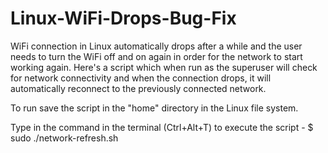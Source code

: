# Linux-WiFi-Drops-Bug-Fix
WiFi connection in Linux automatically drops after a while and the user needs to turn the WiFi off and on again in order for the network to start working again. Here's a script which when run as the superuser will check for network connectivity and when the connection drops, it will automatically reconnect to the previously connected network.

To run save the script in the "home" directory in the Linux file system.

Type in the command in the terminal (Ctrl+Alt+T) to execute the script -
$ sudo ./network-refresh.sh
